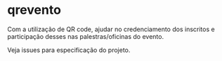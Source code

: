 qrevento
========

Com a utilização de QR code, ajudar no credenciamento dos inscritos e participação desses nas palestras/oficinas do evento.

Veja issues para especificação do projeto.
